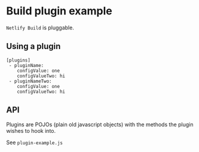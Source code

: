 # Build plugin example

`Netlify Build` is pluggable.

## Using a plugin

```
[plugins]
 - pluginName:
    configValue: one
    configValueTwo: hi
 - pluginNameTwo:
    configValue: one
    configValueTwo: hi    
```

## API

Plugins are POJOs (plain old javascript objects) with the methods the plugin wishes to hook into.

See `plugin-example.js`
